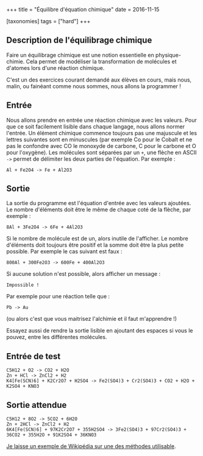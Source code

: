 +++
title = "Équilibre d'équation chimique"
date = 2016-11-15

[taxonomies]
tags = ["hard"]
+++

## Description de l'équilibrage chimique

Faire un équilibrage chimique est une notion essentielle en physique-chimie.
Cela permet de modéliser la transformation de molécules et d'atomes lors d'une
réaction chimique.

C'est un des exercices courant demandé aux élèves en cours, mais nous, malin,
ou fainéant comme nous sommes, nous allons la programmer !

## Entrée

Nous allons prendre en entrée une réaction chimique avec les valeurs. Pour que
ce soit facilement lisible dans chaque langage, nous allons normer l'entrée. Un
élément chimique commence toujours pas une majuscule et les lettres suivantes
sont en minuscules (par exemple Co pour le Cobalt et ne pas le confondre avec
CO le monoxyde de carbone, C pour le carbone et O pour l'oxygène). Les
molécules sont séparées par un `+`, une flèche en ASCII `->` permet de
délimiter les deux parties de l'équation. Par exemple :

```text
Al + Fe2O4 -> Fe + Al2O3
```

## Sortie

La sortie du programme est l'équation d'entrée avec les valeurs ajoutées. Le
nombre d'éléments doit être le même de chaque coté de la flèche, par exemple :

```text
8Al + 3Fe2O4 -> 6Fe + 4Al2O3
```

Si le nombre de molécule est de un, alors inutile de l'afficher. Le nombre
d'éléments doit toujours être positif et la somme doit être la plus petite
possible. Par exemple le cas suivant est faux :

```text
800Al + 300Fe2O3 -> 600Fe + 400Al2O3
```

Si aucune solution n'est possible, alors afficher un message :

```text
Impossible !
```

Par exemple pour une réaction telle que :

```text
Pb -> Au
```

(ou alors c'est que vous maitrisez l'alchimie et il faut m'apprendre !)

Essayez aussi de rendre la sortie lisible en ajoutant des espaces si vous le
pouvez, entre les différentes molécules.

## Entrée de test

```text
C5H12 + O2 -> CO2 + H2O
Zn + HCl -> ZnCl2 + H2
K4[Fe(SCN)6] + K2Cr2O7 + H2SO4 -> Fe2(SO4)3 + Cr2(SO4)3 + CO2 + H2O + K2SO4 + KNO3
```

## Sortie attendue

```text
C5H12 + 8O2 -> 5CO2 + 6H2O
Zn + 2HCl -> ZnCl2 + H2
6K4[Fe(SCN)6] + 97K2Cr2O7 + 355H2SO4 -> 3Fe2(SO4)3 + 97Cr2(SO4)3 + 36CO2 + 355H2O + 91K2SO4 + 36KNO3
```

[Je laisse un exemple de Wikipédia sur une des méthodes
utilisable](https://fr.wikipedia.org/wiki/%C3%89quilibrage_d%27une_%C3%A9quation_chimique_par_la_m%C3%A9thode_alg%C3%A9brique).
